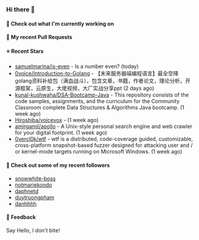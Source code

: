 ### Hi there 👋

#### 👷 Check out what I'm currently working on

#### 🔨 My recent Pull Requests


#### ⭐ Recent Stars

- [samuelmarina/is-even](https://github.com/samuelmarina/is-even) - Is a number even? (today)
- [0voice/Introduction-to-Golang](https://github.com/0voice/Introduction-to-Golang) - 【未来服务器端编程语言】最全空降golang资料补给包（满血战斗），包含文章，书籍，作者论文，理论分析，开源框架，云原生，大佬视频，大厂实战分享ppt (2 days ago)
- [kunal-kushwaha/DSA-Bootcamp-Java](https://github.com/kunal-kushwaha/DSA-Bootcamp-Java) - This repository consists of the code samples, assignments, and the curriculum for the Community Classroom complete Data Structures &amp; Algorithms Java bootcamp. (1 week ago)
- [Hiroshiba/voicevox](https://github.com/Hiroshiba/voicevox) -  (1 week ago)
- [amirgamil/apollo](https://github.com/amirgamil/apollo) - A Unix-style personal search engine and web crawler for your digital footprint. (1 week ago)
- [0vercl0k/wtf](https://github.com/0vercl0k/wtf) - wtf is a distributed, code-coverage guided, customizable, cross-platform snapshot-based fuzzer designed for attacking user and / or kernel-mode targets running on Microsoft Windows. (1 week ago)

#### 👯 Check out some of my recent followers

- [snowwhite-boss](https://github.com/snowwhite-boss)
- [notmariekondo](https://github.com/notmariekondo)
- [daphnetd](https://github.com/daphnetd)
- [duytruongpham](https://github.com/duytruongpham)
- [danhhhh](https://github.com/danhhhh)

#### 💬 Feedback

Say Hello, I don't bite!